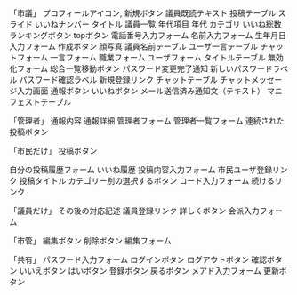 「市議」
プロフィールアイコン,
新規ボタン
議員既読テキスト
投稿テーブル
スライド
いいねナンバー
タイトル
議員一覧
年代項目
年代
カテゴリ
いいね総数
ランキングボタン
topボタン
電話番号入力フォーム
名前入力フォーム
生年月日入力フォーム
作成ボタン
顔写真
議員名前テーブル
ユーザ一言テーブル
チャットフォーム
一言フォーム
職業フォーム
ユーザフォーム
タイトルテーブル
無効化フォーム
総合一覧移動ボタン
パスワード変更完了通知
新しいパスワードラベル
パスワード確認ラベル
新規登録リンク
チャットテーブル
チャットメッセージ入力画面
通報ボタン
いいねボタン
メール送信済み通知文（テキスト）
マニフェストテーブル


「管理者」
通報内容
通報詳細
管理者フォーム
管理者一覧フォーム
連続された投稿ボタン




「市民だけ」
投稿ボタン

自分の投稿履歴フォーム
いいね履歴
投稿内容入力フォーム
市民ユーザ登録リンク
投稿タイトル
カテゴリー別の選択するボタン
コード入力フォーム
続けるリンク

「議員だけ」
その後の対応記述
議員登録リンク
詳しくボタン
会派入力フォーム


「市管」
編集ボタン
削除ボタン
編集フォーム

「共有」
パスワード入力フォーム
ログインボタン
ログアウトボタン
確認ボタン
いいえボタン
はいボタン
登録ボタン
戻るボタン
メアド入力フォーム
更新ボタン